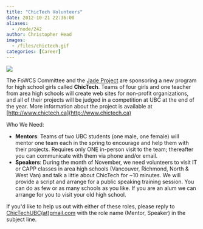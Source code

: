 ```yaml
---
title: "ChicTech Volunteers"
date: 2012-10-21 22:36:00
aliases:
  - /node/242
author: Christopher Head
images:
  - /files/chictech.gif
categories: [Career]
---
```


[![](/files/chictech.gif)](http://www.chictech.ca)

The FoWCS Committee and the [Jade Project](http://www.jadeproject.ca/) are sponsoring a new program for high school girls called **ChicTech**. Teams of four girls and one teacher from area high schools will create web sites for non-profit organizations, and all of their projects will be judged in a competition at UBC at the end of the year. More information about the project is available at [http://www.chictech.ca](http://www.chictech.ca)

Who We Need:

- **Mentors**: Teams of two UBC students (one male, one female) will mentor one team each in the spring to encourage and help them with their projects. Requires only ONE in-person visit to the team; thereafter you can communicate with them via phone and/or email.
- **Speakers**: During the month of November, we need volunteers to visit IT or CAPP classes in area high schools (Vancouver, Richmond, North & West Van) and talk a little about ChicTech for ~10 minutes. We will provide a script and arrange for a public speaking training session. You can do as few or as many schools as you like. If you are an alum we can arrange for you to visit your old high school.

If you'd like to help us out with either of these roles, please reply to [ChicTechUBC(at)gmail.com](/cdn-cgi/l/email-protection#2c4f44454f58494f44594e4f6c4b414d4540024f4341) with the role name (Mentor, Speaker) in the subject line.
